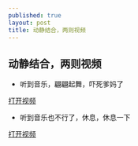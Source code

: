 ```yaml
---
published: true
layout: post
title: 动静结合，两则视频
---
```




## 动静结合，两则视频

- 听到音乐，翩翩起舞，吓死爹妈了

<a href="http://player.youku.com/embed/XMTY0MDAxMjA0OA" target="_blank">打开视频</a>

- 听到音乐也不行了，休息，休息一下

<a href="http://player.youku.com/embed/XMTY0MDAxMzM0OA" target="_blank">打开视频</a>
